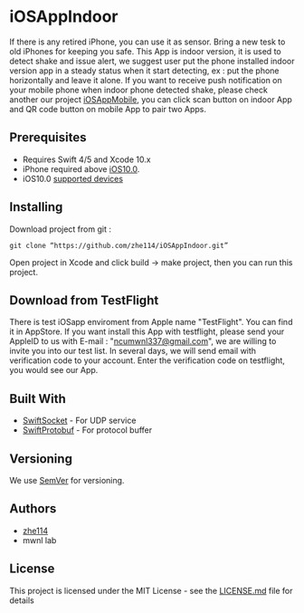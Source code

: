 # iOSAppIndoor

If there is any retired iPhone, you can use it as sensor.  Bring a new tesk to old iPhones for keeping you safe.
This App is indoor version, it is used to detect shake and issue alert, we suggest user put the phone installed  indoor version app in a steady status when it start detecting, ex : put the phone horizontally and leave it alone.
If you want to receive push notification on your mobile phone when indoor phone detected shake, please check  another our project [iOSAppMobile](https://mwnlgit.ce.ncu.edu.tw/EarthquakeWarningSystem/iOSAppMoblie), you can click scan button on indoor App and QR code button on mobile App to pair two Apps.

## Prerequisites

* Requires Swift 4/5 and Xcode 10.x
* iPhone required above [iOS10.0](https://support.apple.com/en-us/HT208011).
* iOS10.0 [supported devices](https://en.wikipedia.org/wiki/IOS_10#Supported_devices)

## Installing

Download project from git :

```
git clone “https://github.com/zhe114/iOSAppIndoor.git”
```

Open project in Xcode and click build  → make project, then you can run this project.

## Download from TestFlight
There is test iOSapp enviroment from Apple name "TestFlight". You can find it in AppStore.
If you want install this App with testflight, please send your AppleID to us with E-mail : "ncumwnl337@gmail.com", we are willing to invite you into our test list. In several days, we will send email with verification code to your account. Enter the verification code on testflight, you would see our App.

## Built With  
* [SwiftSocket](https://github.com/swiftsocket/SwiftSocket) - For UDP service
* [SwiftProtobuf](https://github.com/apple/swift-protobuf) - For protocol buffer


## Versioning

We use [SemVer](http://semver.org/) for versioning.

## Authors
* [zhe114](https://github.com/zhe114)
* mwnl lab

## License

This project is licensed under the MIT License - see the [LICENSE.md](LICENSE.md) file for details

